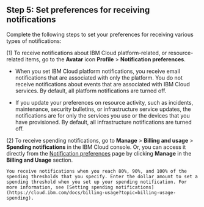 ## **Step 5: Set preferences for receiving notifications**

Complete the following steps to set your preferences for receiving various types of notifications:

(1) To receive notifications about IBM Cloud platform-related, or resource-related items, go to the **Avatar** icon **Profile** > **Notification preferences**.

- When you set IBM Cloud platform notifications, you receive email notifications that are associated with only the platform. You do not receive notifications about events that are associated with IBM Cloud services. By default, all platform notifications are turned off.

- If you update your preferences on resource activity, such as incidents, maintenance, security bulletins, or infrastructure service updates, the notifications are for only the services you use or the devices that you have provisioned. By default, all infrastructure notifications are turned off.

(2) To receive spending notifications, go to **Manage** > **Billing and usage** > **Spending notifications** in the IBM Cloud console. Or, you can access it directly from the [Notification preferences](https://cloud.ibm.com/user/notifications) page by clicking **Manage** in the **Billing and Usage** section.

    You receive notifications when you reach 80%, 90%, and 100% of the spending thresholds that you specify. Enter the dollar amount to set a spending threshold when you set up your spending notification. For more information, see [Setting spending notifications](https://cloud.ibm.com/docs/billing-usage?topic=billing-usage-spending).